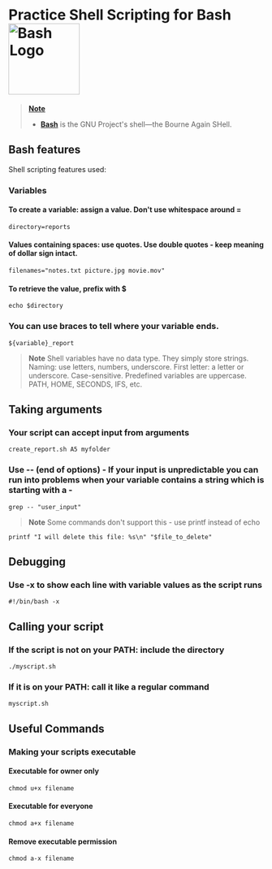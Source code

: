 <h1>
  Practice Shell Scripting for Bash <a href="https://www.gnu.org/software/bash/"> <img width="140" alt="Bash Logo" src="https://upload.wikimedia.org/wikipedia/commons/thumb/8/82/Gnu-bash-logo.svg/2560px-Gnu-bash-logo.svg.png" />
</h1>

> **Note**
>
> +  **<a href="https://www.gnu.org/software/bash/">Bash</a>** is the GNU Project's shell—the Bourne Again SHell. 
>
## Bash features
Shell scripting features used:
### Variables
#### To create a variable: assign a value. Don't use whitespace around =
```
directory=reports
```
#### Values containing spaces: use quotes. Use double quotes - keep meaning of dollar sign intact.
```
filenames="notes.txt picture.jpg movie.mov"
```
#### To retrieve the value, prefix with $
```
echo $directory
```
### You can use braces to tell where your variable ends.
```
${variable}_report
```
> **Note**
> Shell variables have no data type. They simply store strings.
> Naming: use letters, numbers, underscore. First letter: a letter or underscore. Case-sensitive.
> Predefined variables are uppercase. PATH, HOME, SECONDS, IFS, etc.
## Taking arguments
### Your script can accept input from arguments
```
create_report.sh A5 myfolder
```
### Use -- (end of options) - If your input is unpredictable you can run into problems when your variable contains a string which is starting with a -
```
grep -- "user_input"
```
> **Note**
> Some commands don't support this -
> use printf instead of echo 
```
printf "I will delete this file: %s\n" "$file_to_delete"
```
## Debugging
### Use -x to show each line with variable values as the script runs
```
#!/bin/bash -x
```
## Calling your script

### If the script is not on your PATH: include the directory
```
./myscript.sh
```

### If it is on your PATH: call it like a regular command
```
myscript.sh
```

## Useful Commands

### Making your scripts executable
#### Executable for owner only
```
chmod u+x filename
```

#### Executable for everyone
```
chmod a+x filename
```

#### Remove executable permission
```
chmod a-x filename
```
